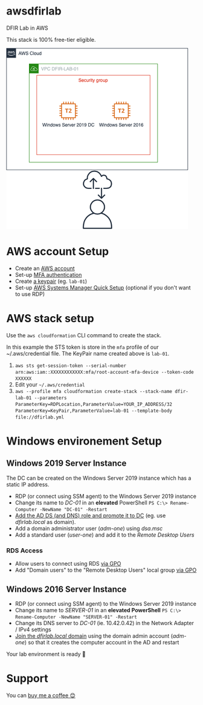 # awsdfirlab
DFIR Lab in AWS

This stack is 100% free-tier eligible.

![AWS DFIR Lab](DFIR_Lab_AWS.png "AWS DFIR Lab")

# AWS account Setup
 * Create an [AWS account](https://aws.amazon.com/premiumsupport/knowledge-center/create-and-activate-aws-account/)
 * Set-up [MFA authentication](https://docs.aws.amazon.com/IAM/latest/UserGuide/id_credentials_mfa.html)
 * Create [a keypair](https://docs.aws.amazon.com/cli/latest/userguide/cli-services-ec2-keypairs.html) (eg. `lab-01`)
 * Set-up [AWS Systems Manager Quick Setup](https://docs.aws.amazon.com/systems-manager/latest/userguide/systems-manager-quick-setup.html) (optional if you don't want to use RDP)

# AWS stack setup

Use the `aws cloudformation` CLI command to create the stack.

In this example the STS token is store in the `mfa` profile of our ~/.aws/credential file. The KeyPair name created above is `lab-01`.

 1. `aws sts get-session-token --serial-number arn:aws:iam::XXXXXXXXXXXX:mfa/root-account-mfa-device --token-code XXXXXX`
 2. Edit your `~/.aws/credential`
 3. `aws --profile mfa cloudformation create-stack --stack-name dfir-lab-01 --parameters ParameterKey=RDPLocation,ParameterValue=YOUR_IP_ADDRESS/32 ParameterKey=KeyPair,ParameterValue=lab-01 --template-body file://dfirlab.yml`

# Windows environement Setup
## Windows 2019 Server Instance

The DC can be created on the Windows Server 2019 instance which has a static IP address.
 * RDP (or connect using SSM agent) to the Windows Server 2019 instance 
 * Change its name to *DC-01* in an **elevated** PowerShell `PS C:\> Rename-Computer -NewName "DC-01" -Restart`
 * [Add the AD DS (and DNS) role and promote it to DC](https://www.windowscrush.com/promote-windows-server-2019-to-domain-controller.html) (eg. use *dfirlab.local* as domain).
 * Add a domain administrator user (*adm-one*) using *dsa.msc*
 * Add a standard user (*user-one*) and add it to the *Remote Desktop Users*
 
 ### RDS Access
 * Allow users to connect using RDS [via GPO](https://softwarekeep.com/help-center/how-to-enable-remote-desktop-on-windows)
 * Add "Domain users" to the "Remote Desktop Users" local group [via GPO](https://www.urtech.ca/2013/03/solved-how-to-add-users-to-remote-desktop-using-group-policy/)

 ## Windows 2016 Server Instance
 * RDP (or connect using SSM agent) to the Windows Server 2019 instance 
 * Change its name to *SERVER-01* in an **elevated PowerShell** `PS C:\> Rename-Computer -NewName "SERVER-01" -Restart`
 * Change its DNS server to *DC-01* (ie. 10.42.0.42) in the Network Adapter / IPv4 settings
 * [Join the *dfirlab.local* domain](https://www.dtonias.com/windows-server-2016-join-domain/) using the domain admin account (*adm-one*) so that it creates the computer account in the AD and restart

 Your lab environment is ready 🥳

 # Support
 You can [buy me a coffee 😊](https://www.buymeacoffee.com/jipe)